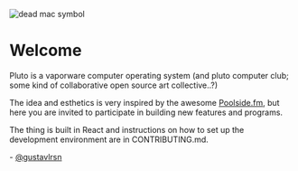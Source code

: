 ![dead mac symbol](https://plutocomputer.club/dead.png)

# Welcome

Pluto is a vaporware computer operating system (and pluto computer club; some kind of collaborative open source art collective..?)

The idea and esthetics is very inspired by the awesome [Poolside.fm](https://poolside.fm), but here you are invited to participate in building new features and programs.

The thing is built in React and instructions on how to set up the development environment are in CONTRIBUTING.md.

\- [@gustavlrsn](https://twitter.com/gustavlrsn)
